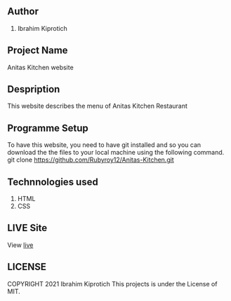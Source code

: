 ## Author
1. Ibrahim Kiprotich
## Project Name
Anitas Kitchen website
## Despription 
This website describes the menu of Anitas Kitchen Restaurant
## Programme Setup
To have this website, you need to have git installed and so you can download the the files to your local machine using the following command.
git clone https://github.com/Rubyroy12/Anitas-Kitchen.git
## Technnologies used
1. HTML
2. CSS
## LIVE Site
View [live](https://rubyroy12.github.io/Anitas-Kitchen/)
## LICENSE
COPYRIGHT 2021 Ibrahim Kiprotich
This projects is under the License of MIT.